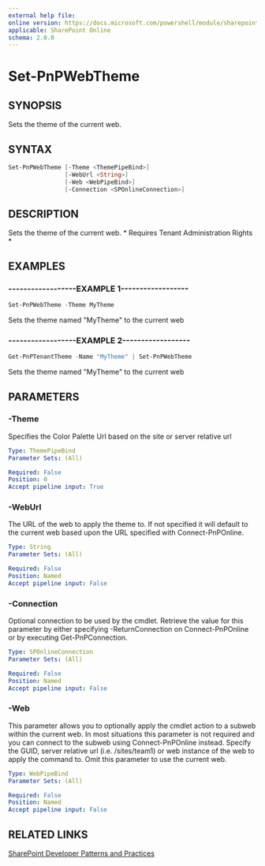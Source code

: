 ```yaml
---
external help file:
online version: https://docs.microsoft.com/powershell/module/sharepoint-pnp/set-pnpwebtheme
applicable: SharePoint Online
schema: 2.0.0
---
```

# Set-PnPWebTheme

## SYNOPSIS
Sets the theme of the current web.

## SYNTAX 

```powershell
Set-PnPWebTheme [-Theme <ThemePipeBind>]
                [-WebUrl <String>]
                [-Web <WebPipeBind>]
                [-Connection <SPOnlineConnection>]
```

## DESCRIPTION
Sets the theme of the current web. * Requires Tenant Administration Rights *

## EXAMPLES

### ------------------EXAMPLE 1------------------
```powershell
Set-PnPWebTheme -Theme MyTheme
```

Sets the theme named "MyTheme" to the current web

### ------------------EXAMPLE 2------------------
```powershell
Get-PnPTenantTheme -Name "MyTheme" | Set-PnPWebTheme
```

Sets the theme named "MyTheme" to the current web

## PARAMETERS

### -Theme
Specifies the Color Palette Url based on the site or server relative url

```yaml
Type: ThemePipeBind
Parameter Sets: (All)

Required: False
Position: 0
Accept pipeline input: True
```

### -WebUrl
The URL of the web to apply the theme to. If not specified it will default to the current web based upon the URL specified with Connect-PnPOnline.

```yaml
Type: String
Parameter Sets: (All)

Required: False
Position: Named
Accept pipeline input: False
```

### -Connection
Optional connection to be used by the cmdlet. Retrieve the value for this parameter by either specifying -ReturnConnection on Connect-PnPOnline or by executing Get-PnPConnection.

```yaml
Type: SPOnlineConnection
Parameter Sets: (All)

Required: False
Position: Named
Accept pipeline input: False
```

### -Web
This parameter allows you to optionally apply the cmdlet action to a subweb within the current web. In most situations this parameter is not required and you can connect to the subweb using Connect-PnPOnline instead. Specify the GUID, server relative url (i.e. /sites/team1) or web instance of the web to apply the command to. Omit this parameter to use the current web.

```yaml
Type: WebPipeBind
Parameter Sets: (All)

Required: False
Position: Named
Accept pipeline input: False
```

## RELATED LINKS

[SharePoint Developer Patterns and Practices](https://aka.ms/sppnp)